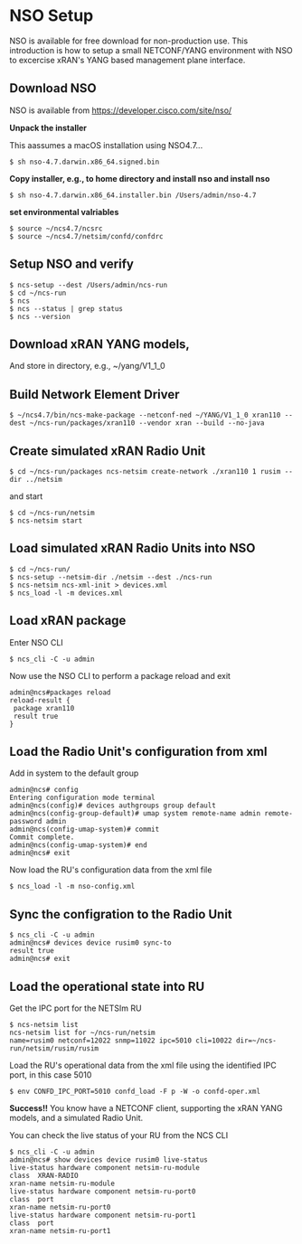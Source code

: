 # NSO Setup

NSO is available for free download for non-production use. This introduction is how to setup a small NETCONF/YANG environment with NSO to excercise xRAN's YANG based management plane interface.

## Download NSO

NSO is available from <https://developer.cisco.com/site/nso/>

**Unpack the installer**

This aassumes a macOS installation using NSO4.7...

```
$ sh nso-4.7.darwin.x86_64.signed.bin
```

**Copy installer, e.g., to home directory and install nso and install nso**

```
$ sh nso-4.7.darwin.x86_64.installer.bin /Users/admin/nso-4.7
```

**set environmental valriables**

```
$ source ~/ncs4.7/ncsrc
$ source ~/ncs4.7/netsim/confd/confdrc
```

## Setup NSO and verify

```
$ ncs-setup --dest /Users/admin/ncs-run
$ cd ~/ncs-run
$ ncs
$ ncs --status | grep status
$ ncs --version
```
## Download xRAN YANG models,

And store in directory, e.g., ~/yang/V1_1_0

## Build Network Element Driver

```
$ ~/ncs4.7/bin/ncs-make-package --netconf-ned ~/YANG/V1_1_0 xran110 --dest ~/ncs-run/packages/xran110 --vendor xran --build --no-java
```

## Create simulated xRAN Radio Unit

```
$ cd ~/ncs-run/packages ncs-netsim create-network ./xran110 1 rusim --dir ../netsim
```
and start

```
$ cd ~/ncs-run/netsim
$ ncs-netsim start
```
## Load simulated xRAN Radio Units into NSO
```
$ cd ~/ncs-run/
$ ncs-setup --netsim-dir ./netsim --dest ./ncs-run
$ ncs-netsim ncs-xml-init > devices.xml
$ ncs_load -l -m devices.xml
```

## Load xRAN package

Enter NSO CLI

```
$ ncs_cli -C -u admin
```
Now use the NSO CLI to perform a package reload and exit
 
```
admin@ncs#packages reload
reload-result {
 package xran110
 result true
}
```
## Load the Radio Unit's configuration from xml

Add in system to the default group

```
admin@ncs# config
Entering configuration mode terminal
admin@ncs(config)# devices authgroups group default
admin@ncs(config-group-default)# umap system remote-name admin remote-password admin
admin@ncs(config-umap-system)# commit
Commit complete.
admin@ncs(config-umap-system)# end
admin@ncs# exit
```
Now load the RU's configuration data from the xml file

```
$ ncs_load -l -m nso-config.xml
```
## Sync the configration to the Radio Unit
```
$ ncs_cli -C -u admin
admin@ncs# devices device rusim0 sync-to
result true
admin@ncs# exit
```
## Load the operational state into RU

Get the IPC port for the NETSIm RU

```
$ ncs-netsim list
ncs-netsim list for ~/ncs-run/netsim
name=rusim0 netconf=12022 snmp=11022 ipc=5010 cli=10022 dir=~/ncs-run/netsim/rusim/rusim
```
Load the RU's operational data from the xml file using the identified IPC port, in this case 5010

```
$ env CONFD_IPC_PORT=5010 confd_load -F p -W -o confd-oper.xml
```
**Success!!** You know have a NETCONF client, supporting the xRAN YANG models, and a simulated Radio Unit.

You can check the live status of your RU from the NCS CLI

```
$ ncs_cli -C -u admin
admin@ncs# show devices device rusim0 live-status
live-status hardware component netsim-ru-module
class  XRAN-RADIO
xran-name netsim-ru-module
live-status hardware component netsim-ru-port0
class  port
xran-name netsim-ru-port0
live-status hardware component netsim-ru-port1
class  port
xran-name netsim-ru-port1
```


